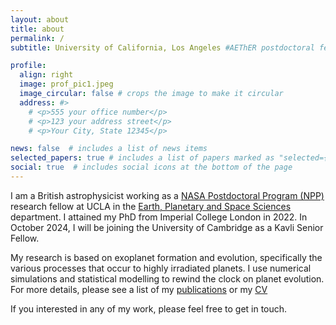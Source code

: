 ```yaml
---
layout: about
title: about
permalink: /
subtitle: University of California, Los Angeles #AEThER postdoctoral fellow at UCLA.

profile:
  align: right
  image: prof_pic1.jpeg
  image_circular: false # crops the image to make it circular
  address: #>
    # <p>555 your office number</p>
    # <p>123 your address street</p>
    # <p>Your City, State 12345</p>

news: false  # includes a list of news items
selected_papers: true # includes a list of papers marked as "selected={true}"
social: true  # includes social icons at the bottom of the page
---
```


I am a British astrophysicist working as a [NASA Postdoctoral Program (NPP)](https://npp.orau.org/about/index.html) research fellow at UCLA in the [Earth, Planetary and Space Sciences](https://epss.ucla.edu) department. I attained my PhD from Imperial College London in 2022. In October 2024, I will be joining the University of Cambridge as a Kavli Senior Fellow.

My research is based on exoplanet formation and evolution, specifically the various processes that occur to highly irradiated planets. I use numerical simulations and statistical modelling to rewind the clock on planet evolution. For more details, please see a list of my [publications](https://jamesgrogers.github.io/publications/) or my [CV](https://www.dropbox.com/s/8ejty4xxx8j5xbg/Curriculum_Vitae_JGR.pdf?dl=0)

If you interested in any of my work, please feel free to get in touch.